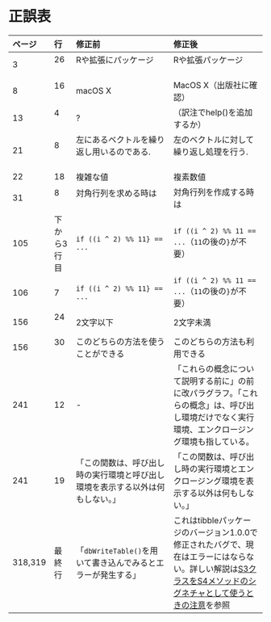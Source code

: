 # 正誤表

| ページ  | 行          | 修正前                   | 修正後              |
|:--------|:------------|:-------------------------|:--------------------|
| 3    | 26      | Rや拡張にパッケージ                 |Rや拡張パッケージ             |
| 8    | 16      | macOS X                |MacOS X（出版社に確認）             |
| 13    | 4      | ?                 |（訳注でhelp()を追加するか）             |
| 21    | 8      | 左にあるベクトルを繰り返し用いるのである.                 |左のベクトルに対して繰り返し処理を行う.             |
| 22    | 18      | 複雑な値                 | 複素数値            |
| 31    | 8      | 対角行列を求める時は                | 対角行列を作成する時は  |
| 105   | 下から3行目 | `if ((i ^ 2) %% 11} == ...` | `if ((i ^ 2) %% 11 == ...`（`11`の後の`}`が不要） |
| 106   | 7       | `if ((i ^ 2) %% 11} == ...` | `if ((i ^ 2) %% 11 == ...`（`11`の後の`}`が不要） |
| 156   | 24       | 2文字以下 |2文字未満 |
| 156   | 30       | このどちらの方法を使うことができる| このどちらの方法も利用できる |
| 241    | 12     | - | 「これらの概念について説明する前に」の前に改パラグラフ。「これらの概念」は、呼び出し環境だけでなく実行環境、エンクロージング環境も指している。 |
| 241    | 19     | 「この関数は、呼び出し時の実行環境と呼び出し環境を表示する以外は何もしない。」 | 「この関数は、呼び出し時の実行環境とエンクロージング環境を表示する以外は何もしない。」 |
| 318,319 | 最終行    | 「`dbWriteTable()`を用いて書き込んでみるとエラーが発生する」 | これはtibbleパッケージのバージョン1.0.0で修正されたバグで、現在はエラーにはならない。詳しい解説は[S3クラスをS4メソッドのシグネチャとして使うときの注意](setOldClass.md)を参照 |
